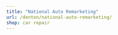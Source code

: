 ```yaml
---
title: "National Auto Remarketing"
url: /denton/national-auto-remarketing/
shop: car repair
---
```

